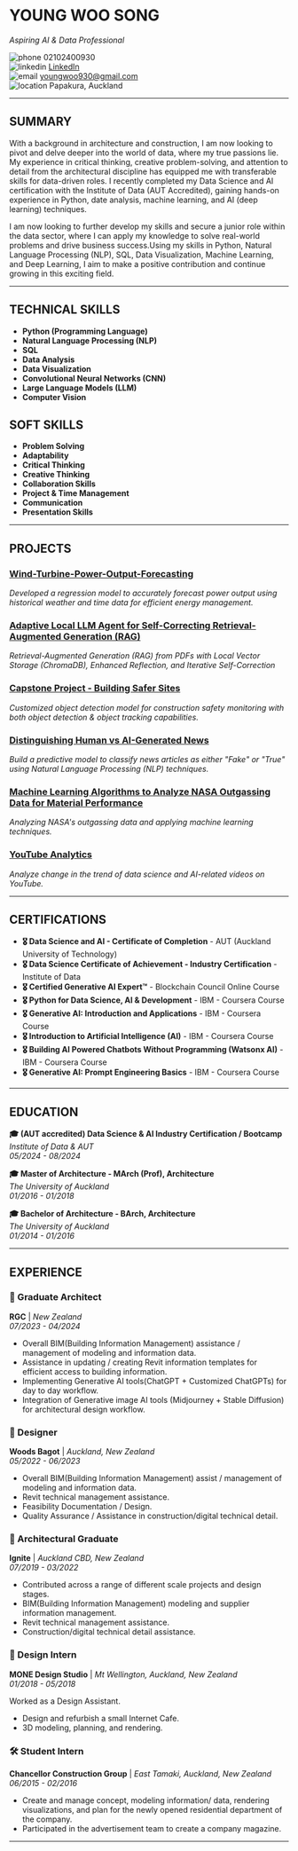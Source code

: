 # **YOUNG WOO SONG**
*Aspiring AI & Data Professional*

 ![phone](https://img.icons8.com/ios-filled/16/000000/phone.png) 02102400930  
 ![linkedin](https://img.icons8.com/ios-filled/16/000000/linkedin.png) [LinkedIn](https://www.linkedin.com/in/young-woo-song-145488217/)  
 ![email](https://img.icons8.com/ios-filled/16/000000/new-post.png) youngwoo930@gmail.com  
 ![location](https://img.icons8.com/ios-filled/16/000000/marker.png) Papakura, Auckland

---

## **SUMMARY**
With a background in architecture and construction, I am now looking to pivot and delve deeper into the world of data, where my true passions lie.
My experience in critical thinking, creative problem-solving, and attention to detail from the architectural discipline has equipped me with transferable skills
for data-driven roles. I recently completed my Data Science and AI certification with the Institute of Data (AUT Accredited), gaining hands-on experience in
Python, date analysis, machine learning, and AI (deep learning) techniques.

I am now looking to further develop my skills and secure a junior role within the data sector, where I can apply my knowledge to solve real-world problems
and drive business success.Using my skills in Python, Natural Language Processing (NLP), SQL, Data Visualization, Machine Learning, and Deep Learning,
I aim to make a positive contribution and continue growing in this exciting field.

---

## **TECHNICAL SKILLS**

- **Python (Programming Language)**
- **Natural Language Processing (NLP)**
- **SQL**
- **Data Analysis**
- **Data Visualization**
- **Convolutional Neural Networks (CNN)**
- **Large Language Models (LLM)**
- **Computer Vision**

## **SOFT SKILLS**

- **Problem Solving**
- **Adaptability**
- **Critical Thinking**
- **Creative Thinking**
- **Collaboration Skills**
- **Project & Time Management**
- **Communication**
- **Presentation Skills**

---

## **PROJECTS**

### [Wind-Turbine-Power-Output-Forecasting](https://github.com/Userdflt/Wind-Turbine-Power-Output-Forecasting)
*Developed a regression model to accurately forecast power output using historical weather and time data for efficient energy management.*

### [Adaptive Local LLM Agent for Self-Correcting Retrieval-Augmented Generation (RAG)](https://github.com/Userdflt/Adaptive-Local-LLM-Agent-for-Self-Correcting-Retrieval-Augmented-Generation-RAG-)
*Retrieval-Augmented Generation (RAG) from PDFs with Local Vector Storage (ChromaDB), Enhanced Reflection, and Iterative Self-Correction*

### [Capstone Project - Building Safer Sites](https://github.com/Userdflt/Capstone_Project-Building-Safer-Sites-Computer-Vision-CNN-Model-)
*Customized object detection model for construction safety monitoring with both object detection & object tracking capabilities.*

### [Distinguishing Human vs AI-Generated News](https://github.com/Userdflt/Mini-Project_3_Distinguishing-Human-vs-AI-Generated-News)
*Build a predictive model to classify news articles as either "Fake" or "True" using Natural Language Processing (NLP) techniques.*

### [Machine Learning Algorithms to Analyze NASA Outgassing Data for Material Performance](https://github.com/Userdflt/Mini_Project_2_NASA-Outgassing-DB)
*Analyzing NASA's outgassing data and applying machine learning techniques.*

### [YouTube Analytics](https://github.com/Userdflt/Mini-Project_1_YouTube_Analytics)
*Analyze change in the trend of data science and AI-related videos on YouTube.*

---

## **CERTIFICATIONS**

- **🎖 Data Science and AI - Certificate of Completion** - AUT (Auckland University of Technology)
- **🎖 Data Science Certificate of Achievement - Industry Certification** - Institute of Data
- **🎖 Certified Generative AI Expert™** - Blockchain Council Online Course
- **🎖 Python for Data Science, AI & Development** - IBM - Coursera Course
- **🎖 Generative AI: Introduction and Applications** - IBM - Coursera Course
- **🎖 Introduction to Artificial Intelligence (AI)** - IBM - Coursera Course
- **🎖 Building AI Powered Chatbots Without Programming (Watsonx AI)** - IBM - Coursera Course
- **🎖 Generative AI: Prompt Engineering Basics** - IBM - Coursera Course

---

## **EDUCATION**

**🎓 (AUT accredited) Data Science & AI Industry Certification / Bootcamp**  
*Institute of Data & AUT*  
*05/2024 - 08/2024*

**🎓 Master of Architecture - MArch (Prof), Architecture**  
*The University of Auckland*  
*01/2016 - 01/2018*

**🎓 Bachelor of Architecture - BArch, Architecture**  
*The University of Auckland*  
*01/2014 - 01/2016*

---

## **EXPERIENCE**

### **🏢 Graduate Architect**  
**RGC** | *New Zealand*  
*07/2023 - 04/2024*

- Overall BIM(Building Information Management) assistance / management of modeling and information data.
- Assistance in updating / creating  Revit information templates for efficient access to building information.
- Implementing Generative AI tools(ChatGPT + Customized ChatGPTs) for day to day workflow.
- Integration of Generative image AI tools (Midjourney + Stable Diffusion) for architectural design workflow.

### **🏢 Designer**  
**Woods Bagot** | *Auckland, New Zealand*  
*05/2022 - 06/2023*

- Overall BIM(Building Information Management) assist / management of modeling and information data.
- Revit technical management assistance.
- Feasibility Documentation / Design.
- Quality Assurance / Assistance in construction/digital technical detail.

### **🏢 Architectural Graduate**  
**Ignite** | *Auckland CBD, New Zealand*  
*07/2019 - 03/2022*

- Contributed across a range of different scale projects and design stages.
- BIM(Building Information Management) modeling and supplier information management.
- Revit technical management assistance.
- Construction/digital technical detail assistance.

### **🎨 Design Intern**  
**MONE Design Studio** | *Mt Wellington, Auckland, New Zealand*  
*01/2018 - 05/2018*

Worked as a Design Assistant.
- Design and refurbish a small Internet Cafe.
- 3D modeling, planning, and rendering.

### **🛠️ Student Intern**  
**Chancellor Construction Group** | *East Tamaki, Auckland, New Zealand*  
*06/2015 - 02/2016*

- Create and manage concept, modeling information/ data, rendering visualizations, and plan for the newly opened residential department of the
   company.
- Participated in the advertisement team to create a company magazine.

---
